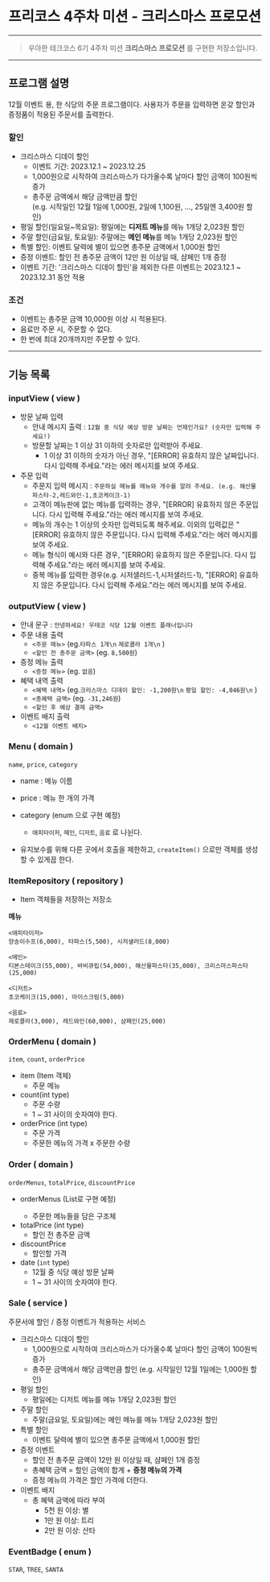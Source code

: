 # 프리코스 4주차 미션 - 크리스마스 프로모션

---
> 우아한 테크코스 6기 4주차 미션 **크리스마스 프로모션** 를 구현한 저장소입니다.
---

## 프로그램 설명
12월 이벤트 용, 한 식당의 주문 프로그램이다. 사용자가 주문을 입력하면 온갖 할인과 증정품이 적용된 주문서를 출력한다.  

### 할인
- 크리스마스 디데이 할인
    - 이벤트 기간: 2023.12.1 ~ 2023.12.25
    - 1,000원으로 시작하여 크리스마스가 다가올수록 날마다 할인 금액이 100원씩 증가
    - 총주문 금액에서 해당 금액만큼 할인  
      (e.g. 시작일인 12월 1일에 1,000원, 2일에 1,100원, ..., 25일엔 3,400원 할인)
- 평일 할인(일요일~목요일): 평일에는 **디저트 메뉴**를 메뉴 1개당 2,023원 할인
- 주말 할인(금요일, 토요일): 주말에는 **메인 메뉴**를 메뉴 1개당 2,023원 할인
- 특별 할인: 이벤트 달력에 별이 있으면 총주문 금액에서 1,000원 할인
- 증정 이벤트: 할인 전 총주문 금액이 12만 원 이상일 때, 샴페인 1개 증정
- 이벤트 기간: '크리스마스 디데이 할인'을 제외한 다른 이벤트는 2023.12.1 ~ 2023.12.31 동안 적용

### 조건 
- 이벤트는 총주문 금액 10,000원 이상 시 적용된다.
- 음료만 주문 시, 주문할 수 없다.
- 한 번에 최대 20개까지만 주문할 수 있다.



---

## 기능 목록

### inputView ( view )
- 방문 날짜 입력
  - 안내 메시지 출력 : `12월 중 식당 예상 방문 날짜는 언제인가요? (숫자만 입력해 주세요!)`
  - 방문할 날짜는 1 이상 31 이하의 숫자로만 입력받아 주세요.
    - 1 이상 31 이하의 숫자가 아닌 경우, "[ERROR] 유효하지 않은 날짜입니다. 다시 입력해 주세요."라는 에러 메시지를 보여 주세요.
- 주문 입력
  - 주문지 입력 메시지 : `주문하실 메뉴를 메뉴와 개수를 알려 주세요. (e.g. 해산물파스타-2,레드와인-1,초코케이크-1)`
  - 고객이 메뉴판에 없는 메뉴를 입력하는 경우, "[ERROR] 유효하지 않은 주문입니다. 다시 입력해 주세요."라는 에러 메시지를 보여 주세요.
  - 메뉴의 개수는 1 이상의 숫자만 입력되도록 해주세요. 이외의 입력값은 "[ERROR] 유효하지 않은 주문입니다. 다시 입력해 주세요."라는 에러 메시지를 보여 주세요.
  - 메뉴 형식이 예시와 다른 경우, "[ERROR] 유효하지 않은 주문입니다. 다시 입력해 주세요."라는 에러 메시지를 보여 주세요.
  - 중복 메뉴를 입력한 경우(e.g. 시저샐러드-1,시저샐러드-1), "[ERROR] 유효하지 않은 주문입니다. 다시 입력해 주세요."라는 에러 메시지를 보여 주세요.



### outputView ( view )
- 안내 문구 : `안녕하세요! 우테코 식당 12월 이벤트 플래너입니다`
- 주문 내용 출력 
  - `<주문 메뉴>`
     (eg.`타파스 1개\n` `제로콜라 1개\n` )
  - `<할인 전 총주문 금액>`
     (eg. `8,500원`)
- 증정 메뉴 출력 
  - `<증정 메뉴>`
    (eg. `없음`)
- 혜택 내역 출력 
  - `<혜택 내역>`
    (eg.`크리스마스 디데이 할인: -1,200원\n` `평일 할인: -4,046원\n` )
  - `<총혜택 금액>` 
    (eg. `-31,246원`)
  - `<할인 후 예상 결제 금액>`
- 이벤트 배지 출력
  - `<12월 이벤트 배지>`




### Menu ( domain )

`name`, `price`, `category`

- name : 메뉴 이름 
- price : 메뉴 한 개의 가격 
- category (enum 으로 구현 예정)
  - `애피타이저`, `메인`, `디저트`, `음료` 로 나뉜다.

- 유지보수를 위해 다른 곳에서 호출을 제한하고, `createItem()` 으로만 객체를 생성할 수 있게끔 한다. 

### ItemRepository ( repository )
- Item 객체들을 저장하는 저장소

**메뉴**
```
<애피타이저>
양송이수프(6,000), 타파스(5,500), 시저샐러드(8,000)

<메인>
티본스테이크(55,000), 바비큐립(54,000), 해산물파스타(35,000), 크리스마스파스타(25,000)

<디저트>
초코케이크(15,000), 아이스크림(5,000)

<음료>
제로콜라(3,000), 레드와인(60,000), 샴페인(25,000)
```


### OrderMenu ( domain )

`item`, `count`, `orderPrice`

- item (Item 객체)
  - 주문 메뉴
- count(int type)
  - 주문 수량
  - 1 ~ 31 사이의 숫자여야 한다.
- orderPrice (int type)
  - 주문 가격
  - 주문한 메뉴의 가격 x 주문한 수량


### Order ( domain )

`orderMenus`, `totalPrice`, `discountPrice`

- orderMenus (List<OrderMenu>로 구현 예정)
  - 주문한 메뉴들을 담은 구조체
- totalPrice (int type)
  - 할인 전 총주문 금액
- discountPrice
  - 할인할 가격
- date (`int` type)
  - 12월 중 식당 예상 방문 날짜
  - 1 ~ 31 사이의 숫자여야 한다. 




### Sale ( service )
주문서에 할인 / 증정 이벤트가 적용하는 서비스

- 크리스마스 디데이 할인 
  - 1,000원으로 시작하여 크리스마스가 다가올수록 날마다 할인 금액이 100원씩 증가
  - 총주문 금액에서 해당 금액만큼 할인
    (e.g. 시작일인 12월 1일에는 1,000원 할인)
- 평일 할인
  - 평일에는 디저트 메뉴를 메뉴 1개당 2,023원 할인
- 주말 할인
  - 주말(금요일, 토요일)에는 메인 메뉴를 메뉴 1개당 2,023원 할인
- 특별 할인
  - 이벤트 달력에 별이 있으면 총주문 금액에서 1,000원 할인
- 증정 이벤트 
  - 할인 전 총주문 금액이 12만 원 이상일 때, 샴페인 1개 증정
  - 총혜택 금액 = 할인 금액의 합계 + **증정 메뉴의 가격**
  - 증정 메뉴의 가격은 할인 가격에 더한다. 
- 이벤트 배지 
  - 총 혜택 금액에 따라 부여
    - 5천 원 이상: 별
    - 1만 원 이상: 트리
    - 2만 원 이상: 산타

### EventBadge ( enum )
`STAR`, `TREE`, `SANTA`

